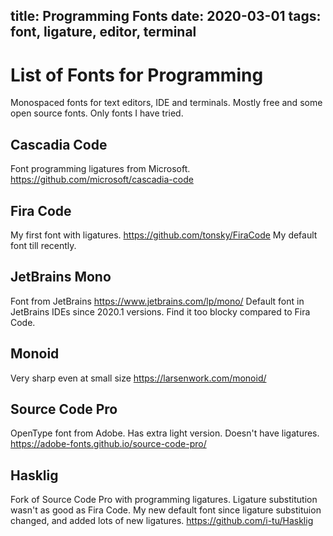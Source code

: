 title: Programming Fonts
date: 2020-03-01 
tags: font, ligature, editor, terminal
----

# List of Fonts for Programming
Monospaced fonts for text editors, IDE and terminals. Mostly free and some open source fonts. Only fonts I have tried.

## Cascadia Code
Font programming ligatures from Microsoft. https://github.com/microsoft/cascadia-code

## Fira Code
My first font with ligatures. https://github.com/tonsky/FiraCode My default font till recently.

## JetBrains Mono
Font from JetBrains https://www.jetbrains.com/lp/mono/ Default font in JetBrains IDEs since 2020.1 versions. Find it too blocky compared to Fira Code.

## Monoid
Very sharp even at small size https://larsenwork.com/monoid/

## Source Code Pro
OpenType font from Adobe. Has extra light version. Doesn't have ligatures. https://adobe-fonts.github.io/source-code-pro/

## Hasklig
Fork of Source Code Pro with programming ligatures. Ligature substitution wasn't as good as Fira Code. My new default font since ligature substituion changed, and added lots of new ligatures. https://github.com/i-tu/Hasklig